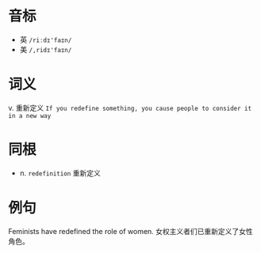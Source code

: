 # 音标

- 英 `/riːdɪ'faɪn/`
- 美 `/,ridɪ'faɪn/`

# 词义

v. 重新定义
`If you redefine something, you cause people to consider it in a new way`

# 同根

- n. `redefinition` 重新定义

# 例句

Feminists have redefined the role of women.
女权主义者们已重新定义了女性角色。


